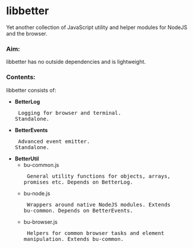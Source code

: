 # libbetter
Yet another collection of JavaScript utility and helper modules for NodeJS and the browser. 

### Aim:
libbetter has no outside dependencies and is lightweight.

### Contents:
libbetter consists of:
 - **BetterLog**<pre>       Logging for browser and terminal. Standalone.</pre>
 - **BetterEvents**<pre>    Advanced event emitter. Standalone.</pre>
 - **BetterUtil**
   - bu-common.js<pre>      General utility functions for objects, arrays, promises etc. Depends on BetterLog.</pre>
   - bu-node.js<pre>        Wrappers around native NodeJS modules. Extends bu-common. Depends on BetterEvents.</pre>
   - bu-browser.js<pre>     Helpers for common browser tasks and element manipulation. Extends bu-common.</pre>


